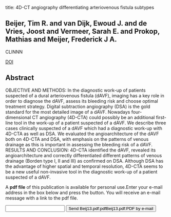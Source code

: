 title: 4D-CT angiography differentiating arteriovenous fistula subtypes

## Beijer, Tim R. and van Dijk, Ewoud J. and de Vries, Joost and Vermeer, Sarah E. and Prokop, Mathias and Meijer, Frederick J A.
CLINNN

<a href="https://doi.org/10.1016/j.clineuro.2012.12.015">DOI</a>

## Abstract
OBJECTIVE AND METHODS: In the diagnostic work-up of patients suspected of a dural arteriovenous fistula (dAVF), imaging has a key role in order to diagnose the dAVF, assess its bleeding risk and choose optimal treatment strategy. Digital subtraction angiography (DSA) is the gold standard for the most detailed image of a dAVF. Nowadays four-dimensional CT angiography (4D-CTA) could possibly be an additional first-line tool in the work-up of a patient suspected of a dAVF. We describe three cases clinically suspected of a dAVF which had a diagnostic work-up with 4D-CTA as well as DSA. We evaluated the angioarchitecture of the dAVF both on 4D-CTA and DSA, with emphasis on the patterns of venous drainage as this is important in assessing the bleeding risk of a dAVF. RESULTS AND CONCLUSION: 4D-CTA identified the dAVF, revealed its angioarchitecture and correctly differentiated different patterns of venous drainage (Borden type I, II and III) as confirmed on DSA. Although DSA has the advantage of higher spatial and temporal resolution, 4D-CTA seems to be a new useful non-invasive tool in the diagnostic work-up of a patient suspected of a dAVF.

A <b>pdf file</b> of this publication is available for personal use.Enter your e-mail address in the box below and press the button. You will receive an e-mail message with a link to the pdf file.
<form action="sender.php">  <input type="text" name="email">  <input type="submit" value="Send Beij13.pdf:pdfBeij13.pdf:PDF by e-mail"></form>